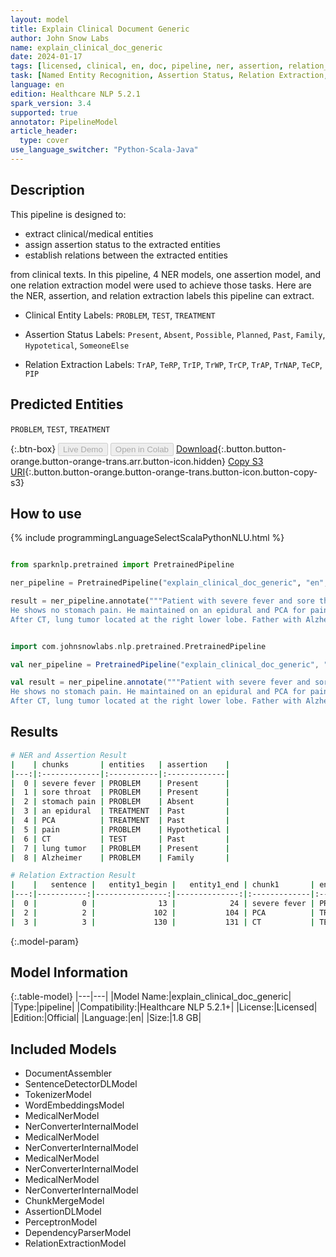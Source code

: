 ```yaml
---
layout: model
title: Explain Clinical Document Generic
author: John Snow Labs
name: explain_clinical_doc_generic
date: 2024-01-17
tags: [licensed, clinical, en, doc, pipeline, ner, assertion, relation_extraction, generic]
task: [Named Entity Recognition, Assertion Status, Relation Extraction, Pipeline Healthcare]
language: en
edition: Healthcare NLP 5.2.1
spark_version: 3.4
supported: true
annotator: PipelineModel
article_header:
  type: cover
use_language_switcher: "Python-Scala-Java"
---
```


## Description

This pipeline is designed to:

- extract clinical/medical entities
- assign assertion status to the extracted entities
- establish relations between the extracted entities

from clinical texts. In this pipeline, 4 NER models, one assertion model, and one relation extraction model were used to achieve those tasks. Here are the NER, assertion, and relation extraction labels this pipeline can extract.

- Clinical Entity Labels: `PROBLEM`, `TEST`, `TREATMENT` 

- Assertion Status Labels: `Present`, `Absent`, `Possible`, `Planned`, `Past`, `Family`, `Hypotetical`, `SomeoneElse`

- Relation Extraction Labels: `TrAP`, `TeRP`, `TrIP`, `TrWP`, `TrCP`, `TrAP`, `TrNAP`, `TeCP`, `PIP`

## Predicted Entities

`PROBLEM`, `TEST`, `TREATMENT`


{:.btn-box}
<button class="button button-orange" disabled>Live Demo</button>
<button class="button button-orange" disabled>Open in Colab</button>
[Download](https://s3.amazonaws.com/auxdata.johnsnowlabs.com/clinical/models/explain_clinical_doc_generic_en_5.2.1_3.4_1705510891355.zip){:.button.button-orange.button-orange-trans.arr.button-icon.hidden}
[Copy S3 URI](s3://auxdata.johnsnowlabs.com/clinical/models/explain_clinical_doc_generic_en_5.2.1_3.4_1705510891355.zip){:.button.button-orange.button-orange-trans.button-icon.button-copy-s3}

## How to use



<div class="tabs-box" markdown="1">
{% include programmingLanguageSelectScalaPythonNLU.html %}

```python

from sparknlp.pretrained import PretrainedPipeline

ner_pipeline = PretrainedPipeline("explain_clinical_doc_generic", "en", "clinical/models")

result = ner_pipeline.annotate("""Patient with severe fever and sore throat.
He shows no stomach pain. He maintained on an epidural and PCA for pain control.
After CT, lung tumor located at the right lower lobe. Father with Alzheimer.""")
```

```scala

import com.johnsnowlabs.nlp.pretrained.PretrainedPipeline

val ner_pipeline = PretrainedPipeline("explain_clinical_doc_generic", "en", "clinical/models")

val result = ner_pipeline.annotate("""Patient with severe fever and sore throat.
He shows no stomach pain. He maintained on an epidural and PCA for pain control.
After CT, lung tumor located at the right lower lobe. Father with Alzheimer.""")

```
</div>

## Results

```bash
# NER and Assertion Result
|    | chunks       | entities   | assertion    |
|---:|:-------------|:-----------|:-------------|
|  0 | severe fever | PROBLEM    | Present      |
|  1 | sore throat  | PROBLEM    | Present      |
|  2 | stomach pain | PROBLEM    | Absent       |
|  3 | an epidural  | TREATMENT  | Past         |
|  4 | PCA          | TREATMENT  | Past         |
|  5 | pain         | PROBLEM    | Hypothetical |
|  6 | CT           | TEST       | Past         |
|  7 | lung tumor   | PROBLEM    | Present      |
|  8 | Alzheimer    | PROBLEM    | Family       |

# Relation Extraction Result
|    |   sentence |   entity1_begin |   entity1_end | chunk1       | entity1   |   entity2_begin |   entity2_end | chunk2      | entity2   | relation   |   confidence |
|---:|-----------:|----------------:|--------------:|:-------------|:----------|----------------:|--------------:|:------------|:----------|:-----------|-------------:|
|  0 |          0 |              13 |            24 | severe fever | PROBLEM   |              30 |            40 | sore throat | PROBLEM   | PIP        |     0.999998 |
|  2 |          2 |             102 |           104 | PCA          | TREATMENT |             110 |           113 | pain        | PROBLEM   | TrAP       |     0.998956 |
|  3 |          3 |             130 |           131 | CT           | TEST      |             134 |           143 | lung tumor  | PROBLEM   | TeRP       |     1        |
```

{:.model-param}
## Model Information

{:.table-model}
|---|---|
|Model Name:|explain_clinical_doc_generic|
|Type:|pipeline|
|Compatibility:|Healthcare NLP 5.2.1+|
|License:|Licensed|
|Edition:|Official|
|Language:|en|
|Size:|1.8 GB|

## Included Models

- DocumentAssembler
- SentenceDetectorDLModel
- TokenizerModel
- WordEmbeddingsModel
- MedicalNerModel
- NerConverterInternalModel
- MedicalNerModel
- NerConverterInternalModel
- MedicalNerModel
- NerConverterInternalModel
- MedicalNerModel
- NerConverterInternalModel
- ChunkMergeModel
- AssertionDLModel
- PerceptronModel
- DependencyParserModel
- RelationExtractionModel
